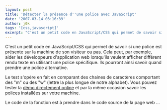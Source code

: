 ```yaml
---
layout: post
title: 'Détecter la présence d''une police avec JavaScript'
date: '2007-03-14 03:16:39'
author: j0k
tags: '[css,javascript]'
excerpt: "C'est un petit code en JavaScript/CSS qui permet de savoir si une police est présente sur la machine de son visiteur ou pas.   Cela peut, par exemple, aider les développeurs d'application web lorsqu'ils veulent afficher différent rendu texte en utilisant une police spécifique. Ils pourront ainsi savoir quand prendre une police alternative.  \n  \nLe test      …"
---
```


C'est un petit code en JavaScript/CSS qui permet de savoir si une police est présente sur la machine de son visiteur ou pas.   Cela peut, par exemple, aider les développeurs d'application web lorsqu'ils veulent afficher différent rendu texte en utilisant une police spécifique. Ils pourront ainsi savoir quand prendre une police alternative.

Le test s'opère en fait en comparant des chaines de caractères comportant des "m" ou des "w" (lettre la plus longue de notre alphabet).   Vous pouvez tester la [démo directement online](http://www.lalit.org/lab/fontdetect.php) et par la même occasion savoir les polices installées sur votre machine.

Le code de la fonction est à prendre dans le code source de la page web ...
